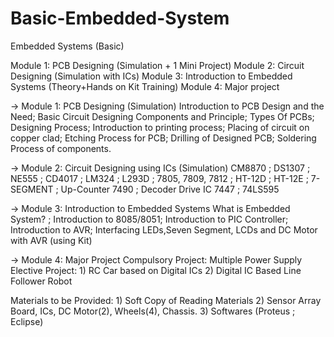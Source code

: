 # Basic-Embedded-System
Embedded Systems (Basic)

Module 1: PCB Designing (Simulation + 1 Mini Project)
Module 2: Circuit Designing (Simulation with ICs)
Module 3: Introduction to Embedded Systems (Theory+Hands on Kit Training)
Module 4: Major project

-> Module 1: PCB Designing (Simulation)
Introduction to PCB Design and the Need;
Basic Circuit Designing Components and Principle;
Types Of PCBs;
Designing Process;
Introduction to printing process;
Placing of circuit on copper clad;
Etching Process for PCB;
Drilling of Designed PCB;
Soldering Process of components. 

-> Module 2: Circuit Designing using ICs (Simulation)
CM8870 ; DS1307 ; NE555 ; CD4017 ; LM324 ; L293D ; 7805, 7809, 7812 ; HT-12D ; HT-12E ; 7-SEGMENT ; Up-Counter 7490 ; Decoder Drive IC 7447 ; 74LS595

-> Module 3: Introduction to Embedded Systems
What is Embedded System? ;
Introduction to 8085/8051;
Introduction to PIC Controller;
Introduction to AVR;
Interfacing LEDs,Seven Segment, LCDs and DC Motor with AVR (using Kit)

-> Module 4: Major Project
Compulsory Project: Multiple Power Supply
Elective Project: 1) RC Car based on Digital ICs
	             2) Digital IC Based Line Follower Robot
	            


Materials to be Provided: 1) Soft Copy of Reading Materials
		        2) Sensor Array Board, ICs, DC Motor(2), Wheels(4), Chassis.
		        3) Softwares (Proteus ; Eclipse)
		    



